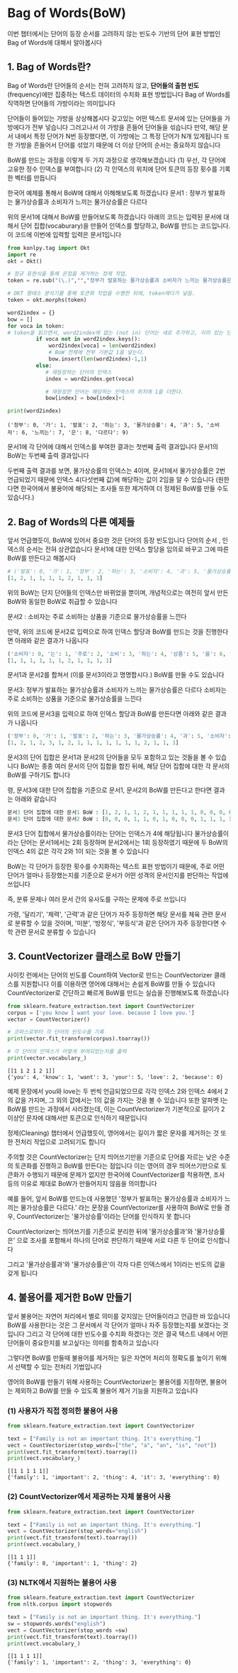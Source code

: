 # Bag of Words(BoW)

이번 챕터에서는 단어의 등장 순서를 고려하지 않는 빈도수 기반의 단어 표현 방법인 Bag of Words에 대해서 알아봅시다

## 1. Bag of Words란?

Bag of Words란 단어들의 순서는 전혀 고려하지 않고, **단어들의 출현 빈도**(frequency)에만 집중하는 텍스트 데이터의 수치화 표현 방법입니다 
Bag of Words를 직역하면 단어들의 가방이라는 의미입니다

단어들이 들어있는 가방을 상상해봅시다 갖고있는 어떤 텍스트 문서에 있는 단어들을 가방에다가 전부 넣습니다 그러고나서 이 가방을 흔들어 단어들을 섞습니다 만약, 해당 문서 내에서 특정 단어가 N번 등장했다면, 이 가방에는 그 특정 단어가 N개 있게됩니다 또한 가방을 흔들어서 단어를 섞었기 때문에 더 이상 단어의 순서는 중요하지 않습니다

BoW를 만드는 과정을 이렇게 두 가지 과정으로 생각해보겠습니다
(1) 우선, 각 단어에 고유한 정수 인덱스를 부여합니다
(2) 각 인덱스의 위치에 단어 토큰의 등장 횟수를 기록한 벡터를 만듭니다

한국어 예제를 통해서 BoW에 대해서 이해해보도록 하겠습니다
문서1 : 정부가 발표하는 물가상승률과 소비자가 느끼는 물가상승률은 다르다

위의 문서1에 대해서 BoW를 만들어보도록 하겠습니다 아래의 코드는 입력된 문서에 대해서 단어 집합(vocaburary)을 만들어 인덱스를 할당하고, BoW를 만드는 코드입니다. 이 코드에 이번에 입력할 입력은 문서1입니다

```py
from konlpy.tag import Okt
import re  
okt = Okt()  

# 정규 표현식을 통해 온점을 제거하는 정제 작업.  
token = re.sub("(\.)","","정부가 발표하는 물가상승률과 소비자가 느끼는 물가상승률은 다르다.")  

# OKT 형태소 분석기를 통해 토큰화 작업을 수행한 뒤에, token에다가 넣음.  
token = okt.morphs(token)  

word2index = {}  
bow = []  
for voca in token:  
# token을 읽으면서, word2index에 없는 (not in) 단어는 새로 추가하고, 이미 있는 단어는 넘깁니다.   
         if voca not in word2index.keys():  
             word2index[voca] = len(word2index)  
             # BoW 전체에 전부 기본값 1을 넣는다.
             bow.insert(len(word2index)-1,1)
         else:
            # 재등장하는 단어의 인덱스
            index = word2index.get(voca)

            # 재등장한 단어는 해당하는 인덱스의 위치에 1을 더한다.
            bow[index] = bow[index]+1

print(word2index)  
```

```
('정부': 0, '가': 1, '발표': 2, '하는': 3, '물가상승률': 4, '과': 5, '소비자': 6, '느끼는': 7, '은': 8, '다르다': 9)  
```

문서1에 각 단어에 대해서 인덱스를 부여한 결과는 첫번째 출력 결과입니다 문서1의 BoW는 두번째 출력 결과입니다 

두번째 출력 결과를 보면, 물가상승률의 인덱스는 4이며, 문서1에서 물가상승률은 2번 언급되었기 때문에 인덱스 4(다섯번째 값)에 해당하는 값이 2임을 알 수 있습니다 (원한다면 한국어에서 불용어에 해당되는 조사들 또한 제거하여 더 정제된 BoW를 만들 수도 있습니다.)

## 2. Bag of Words의 다른 예제들

앞서 언급했듯이, BoW에 있어서 중요한 것은 단어의 등장 빈도입니다 단어의 순서 , 인덱스의 순서는 전혀 상관없습니다 문서1에 대한 인덱스 할당을 임의로 바꾸고 그에 따른 BoW를 만든다고 해봅시다 

```py
# ('발표': 0, '가': 1, '정부': 2, '하는': 3, '소비자': 4, '과': 5, '물가상승률': 6, '느끼는': 7, '은': 8, '다르다': 9)  
[1, 2, 1, 1, 1, 1, 2, 1, 1, 1]  
```
위의 BoW는 단지 단어들의 인덱스만 바뀌었을 뿐이며, 개념적으로는 여전히 앞서 만든 BoW와 동일한 BoW로 취급할 수 있습니다

문서2 : 소비자는 주로 소비하는 상품을 기준으로 물가상승률을 느낀다

만약, 위의 코드에 문서2로 입력으로 하여 인덱스 할당과 BoW를 만드는 것을 진행한다면 아래와 같은 결과가 나옵니다
```py
('소비자': 0, '는': 1, '주로': 2, '소비': 3, '하는': 4, '상품': 5, '을': 6, '기준': 7, '으로': 8, '물가상승률': 9, '느낀다': 10)  
[1, 1, 1, 1, 1, 1, 2, 1, 1, 1, 1]
```
문서1과 문서2를 합쳐서 (이를 문서3이라고 명명합시다.) BoW를 만들 수도 있습니다

문서3: 정부가 발표하는 물가상승률과 소비자가 느끼는 물가상승률은 다르다 소비자는 주로 소비하는 상품을 기준으로 물가상승률을 느낀다

위의 코드에 문서3을 입력으로 하여 인덱스 할당과 BoW를 만든다면 아래와 같은 결과가 나옵니다
```py
('정부': 0, '가': 1, '발표': 2, '하는': 3, '물가상승률': 4, '과': 5, '소비자': 6, '느끼는': 7, '은': 8, '다르다': 9, '는': 10, '주로': 11, '소비': 12, '상품': 13, '을': 14, '기준': 15, '으로': 16, '느낀다': 17)  
[1, 2, 1, 2, 3, 1, 2, 1, 1, 1, 1, 1, 1, 1, 2, 1, 1, 1]  
```
문서3의 단어 집합은 문서1과 문서2의 단어들을 모두 포함하고 있는 것들을 볼 수 있습니다
BoW는 종종 여러 문서의 단어 집합을 합친 뒤에, 해당 단어 집합에 대한 각 문서의 BoW를 구하기도 합니다

령, 문서3에 대한 단어 집합을 기준으로 문서1, 문서2의 BoW를 만든다고 한다면 결과는 아래와 같습니다
```py
문서3 단어 집합에 대한 문서1 BoW : [1, 2, 1, 1, 2, 1, 1, 1, 1, 1, 0, 0, 0, 0, 0, 0, 0, 0]  
문서3 단어 집합에 대한 문서2 BoW : [0, 0, 0, 1, 1, 0, 1, 0, 0, 0, 1, 1, 1, 1, 2, 1, 1, 1] 
```
문서3 단어 집합에서 물가상승률이라는 단어는 인덱스가 4에 해당됩니다 물가상승률이라는 단어는 문서1에서는 2회 등장하며 문서2에서는 1회 등장하였기 때문에 두 BoW의 인덱스 4의 값은 각각 2와 1이 되는 것을 볼 수 있습니다

BoW는 각 단어가 등장한 횟수를 수치화하는 텍스트 표현 방법이기 때문에, 주로 어떤 단어가 얼마나 등장했는지를 기준으로 문서가 어떤 성격의 문서인지를 판단하는 작업에 쓰입니다

즉, 분류 문제나 여러 문서 간의 유사도를 구하는 문제에 주로 쓰입니다

가령, '달리기', '체력', '근력'과 같은 단어가 자주 등장하면 해당 문서를 체육 관련 문서로 분류할 수 있을 것이며, '미분', '방정식', '부등식'과 같은 단어가 자주 등장한다면 수학 관련 문서로 분류할 수 있습니다

## 3. CountVectorizer 클래스로 BoW 만들기

사이킷 런에서는 단어의 빈도를 Count하여 Vector로 만드는 CountVectorizer 클래스를 지원합니다
이를 이용하면 영어에 대해서는 손쉽게 BoW를 만들 수 있습니다 CountVectorizer로 간단하고 빠르게 BoW를 만드는 실습을 진행해보도록 하겠습니다

```py
from sklearn.feature_extraction.text import CountVectorizer
corpus = ['you know I want your love. because I love you.']
vector = CountVectorizer()

# 코퍼스로부터 각 단어의 빈도수를 기록
print(vector.fit_transform(corpus).toarray()) 

# 각 단어의 인덱스가 어떻게 부여되었는지를 출력
print(vector.vocabulary_) 
```
```
[[1 1 2 1 2 1]]
{'you': 4, 'know': 1, 'want': 3, 'your': 5, 'love': 2, 'because': 0}
```

예제 문장에서 you와 love는 두 번씩 언급되었으므로 각각 인덱스 2와 인덱스 4에서 2의 값을 가지며, 그 외의 값에서는 1의 값을 가지는 것을 볼 수 있습니다 또한 알파벳 I는 BoW를 만드는 과정에서 사라졌는데, 이는 CountVectorizer가 기본적으로 길이가 2이상인 문자에 대해서만 토큰으로 인식하기 때문입니다 

정제(Cleaning) 챕터에서 언급했듯이, 영어에서는 길이가 짧은 문자를 제거하는 것 또한 전처리 작업으로 고려되기도 합니다

주의할 것은 CountVectorizer는 단지 띄어쓰기만을 기준으로 단어를 자르는 낮은 수준의 토큰화를 진행하고 BoW를 만든다는 점입니다 이는 영어의 경우 띄어쓰기만으로 토큰화가 수행되기 때문에 문제가 없지만 한국어에 CountVectorizer를 적용하면, 조사 등의 이유로 제대로 BoW가 만들어지지 않음을 의미합니다 

예를 들어, 앞서 BoW를 만드는데 사용했던 '정부가 발표하는 물가상승률과 소비자가 느끼는 물가상승률은 다르다.' 라는 문장을 CountVectorizer를 사용하여 BoW로 만들 경우, CountVectorizer는 '물가상승률'이라는 단어를 인식하지 못 합니다 

CountVectorizer는 띄어쓰기를 기준으로 분리한 뒤에 '물가상승률과'와 '물가상승률은' 으로 조사를 포함해서 하나의 단어로 판단하기 때문에 서로 다른 두 단어로 인식합니다

그리고 '물가상승률과'와 '물가상승률은'이 각자 다른 인덱스에서 1이라는 빈도의 값을 갖게 됩니다

## 4. 불용어를 제거한 BoW 만들기

앞서 불용어는 자연어 처리에서 별로 의미를 갖지않는 단어들이라고 언급한 바 있습니다 BoW를 사용한다는 것은 그 문서에서 각 단어가 얼마나 자주 등장했는지를 보겠다는 것입니다  그리고 각 단어에 대한 빈도수를 수치화 하겠다는 것은 결국 텍스트 내에서 어떤 단어들이 중요한지를 보고싶다는 의미를 함축하고 있습니다

그렇다면 BoW를 만들때 불용어를 제거하는 일은 자연어 처리의 정확도를 높이기 위해서 선택할 수 있는 전처리 기법입니다

영어의 BoW를 만들기 위해 사용하는 CountVectorizer는 불용어를 지정하면, 불용어는 제외하고 BoW를 만들 수 있도록 불용어 제거 기능을 지원하고 있습니다

### (1) 사용자가 직접 정의한 불용어 사용

```py
from sklearn.feature_extraction.text import CountVectorizer

text = ["Family is not an important thing. It's everything."]
vect = CountVectorizer(stop_words=["the", "a", "an", "is", "not"])
print(vect.fit_transform(text).toarray()) 
print(vect.vocabulary_)
```
```
[[1 1 1 1 1]]
{'family': 1, 'important': 2, 'thing': 4, 'it': 3, 'everything': 0}
```
### (2) CountVectorizer에서 제공하는 자체 불용어 사용

```py
from sklearn.feature_extraction.text import CountVectorizer

text = ["Family is not an important thing. It's everything."]
vect = CountVectorizer(stop_words="english")
print(vect.fit_transform(text).toarray())
print(vect.vocabulary_)
```
```
[[1 1 1]]
{'family': 0, 'important': 1, 'thing': 2}
```

### (3) NLTK에서 지원하는 불용어 사용

```py
from sklearn.feature_extraction.text import CountVectorizer
from nltk.corpus import stopwords

text = ["Family is not an important thing. It's everything."]
sw = stopwords.words("english")
vect = CountVectorizer(stop_words =sw)
print(vect.fit_transform(text).toarray()) 
print(vect.vocabulary_)
```

```
[[1 1 1 1]]
{'family': 1, 'important': 2, 'thing': 3, 'everything': 0}
```

